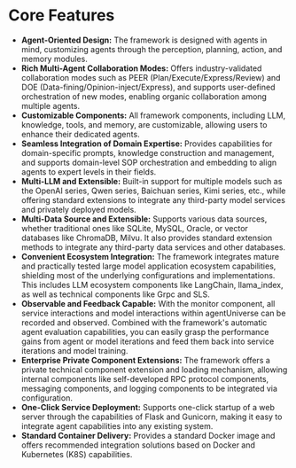 # Core Features
* **Agent-Oriented Design:** The framework is designed with agents in mind, customizing agents through the perception, planning, action, and memory modules.
* **Rich Multi-Agent Collaboration Modes:** Offers industry-validated collaboration modes such as PEER (Plan/Execute/Express/Review) and DOE (Data-fining/Opinion-inject/Express), and supports user-defined orchestration of new modes, enabling organic collaboration among multiple agents.
* **Customizable Components:** All framework components, including LLM, knowledge, tools, and memory, are customizable, allowing users to enhance their dedicated agents.
* **Seamless Integration of Domain Expertise:** Provides capabilities for domain-specific prompts, knowledge construction and management, and supports domain-level SOP orchestration and embedding to align agents to expert levels in their fields.
* **Multi-LLM and Extensible:** Built-in support for multiple models such as the OpenAI series, Qwen series, Baichuan series, Kimi series, etc., while offering standard extensions to integrate any third-party model services and privately deployed models.
* **Multi-Data Source and Extensible:** Supports various data sources, whether traditional ones like SQLite, MySQL, Oracle, or vector databases like ChromaDB, Milvu. It also provides standard extension methods to integrate any third-party data services and other databases.
* **Convenient Ecosystem Integration:** The framework integrates mature and practically tested large model application ecosystem capabilities, shielding most of the underlying configurations and implementations. This includes LLM ecosystem components like LangChain, llama_index, as well as technical components like Grpc and SLS.
* **Observable and Feedback Capable:** With the monitor component, all service interactions and model interactions within agentUniverse can be recorded and observed. Combined with the framework's automatic agent evaluation capabilities, you can easily grasp the performance gains from agent or model iterations and feed them back into service iterations and model training.
* **Enterprise Private Component Extensions:** The framework offers a private technical component extension and loading mechanism, allowing internal components like self-developed RPC protocol components, messaging components, and logging components to be integrated via configuration.
* **One-Click Service Deployment:** Supports one-click startup of a web server through the capabilities of Flask and Gunicorn, making it easy to integrate agent capabilities into any existing system.
* **Standard Container Delivery:** Provides a standard Docker image and offers recommended integration solutions based on Docker and Kubernetes (K8S) capabilities.